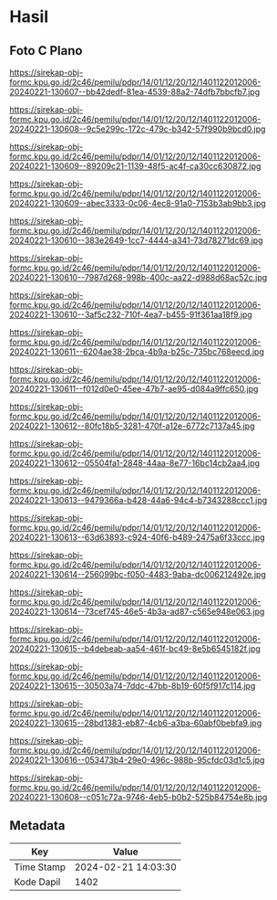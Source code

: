 # Hasil

## Foto C Plano

https://sirekap-obj-formc.kpu.go.id/2c46/pemilu/pdpr/14/01/12/20/12/1401122012006-20240221-130607--bb42dedf-81ea-4539-88a2-74dfb7bbcfb7.jpg

https://sirekap-obj-formc.kpu.go.id/2c46/pemilu/pdpr/14/01/12/20/12/1401122012006-20240221-130608--9c5e299c-172c-479c-b342-57f990b9bcd0.jpg

https://sirekap-obj-formc.kpu.go.id/2c46/pemilu/pdpr/14/01/12/20/12/1401122012006-20240221-130609--89209c21-1139-48f5-ac4f-ca30cc630872.jpg

https://sirekap-obj-formc.kpu.go.id/2c46/pemilu/pdpr/14/01/12/20/12/1401122012006-20240221-130609--abec3333-0c06-4ec8-91a0-7153b3ab9bb3.jpg

https://sirekap-obj-formc.kpu.go.id/2c46/pemilu/pdpr/14/01/12/20/12/1401122012006-20240221-130610--383e2649-1cc7-4444-a341-73d78271dc69.jpg

https://sirekap-obj-formc.kpu.go.id/2c46/pemilu/pdpr/14/01/12/20/12/1401122012006-20240221-130610--7987d268-998b-400c-aa22-d988d68ac52c.jpg

https://sirekap-obj-formc.kpu.go.id/2c46/pemilu/pdpr/14/01/12/20/12/1401122012006-20240221-130610--3af5c232-710f-4ea7-b455-91f361aa18f9.jpg

https://sirekap-obj-formc.kpu.go.id/2c46/pemilu/pdpr/14/01/12/20/12/1401122012006-20240221-130611--6204ae38-2bca-4b9a-b25c-735bc768eecd.jpg

https://sirekap-obj-formc.kpu.go.id/2c46/pemilu/pdpr/14/01/12/20/12/1401122012006-20240221-130611--f012d0e0-45ee-47b7-ae95-d084a9ffc650.jpg

https://sirekap-obj-formc.kpu.go.id/2c46/pemilu/pdpr/14/01/12/20/12/1401122012006-20240221-130612--80fc18b5-3281-470f-a12e-6772c7137a45.jpg

https://sirekap-obj-formc.kpu.go.id/2c46/pemilu/pdpr/14/01/12/20/12/1401122012006-20240221-130612--05504fa1-2848-44aa-8e77-16bc14cb2aa4.jpg

https://sirekap-obj-formc.kpu.go.id/2c46/pemilu/pdpr/14/01/12/20/12/1401122012006-20240221-130613--9479366a-b428-44a6-94c4-b7343288ccc1.jpg

https://sirekap-obj-formc.kpu.go.id/2c46/pemilu/pdpr/14/01/12/20/12/1401122012006-20240221-130613--63d63893-c924-40f6-b489-2475a6f33ccc.jpg

https://sirekap-obj-formc.kpu.go.id/2c46/pemilu/pdpr/14/01/12/20/12/1401122012006-20240221-130614--256099bc-f050-4483-9aba-dc006212492e.jpg

https://sirekap-obj-formc.kpu.go.id/2c46/pemilu/pdpr/14/01/12/20/12/1401122012006-20240221-130614--73cef745-46e5-4b3a-ad87-c565e948e063.jpg

https://sirekap-obj-formc.kpu.go.id/2c46/pemilu/pdpr/14/01/12/20/12/1401122012006-20240221-130615--b4debeab-aa54-461f-bc49-8e5b6545182f.jpg

https://sirekap-obj-formc.kpu.go.id/2c46/pemilu/pdpr/14/01/12/20/12/1401122012006-20240221-130615--30503a74-7ddc-47bb-8b19-60f5f917c114.jpg

https://sirekap-obj-formc.kpu.go.id/2c46/pemilu/pdpr/14/01/12/20/12/1401122012006-20240221-130615--28bd1383-eb87-4cb6-a3ba-60abf0bebfa9.jpg

https://sirekap-obj-formc.kpu.go.id/2c46/pemilu/pdpr/14/01/12/20/12/1401122012006-20240221-130616--053473b4-29e0-496c-988b-95cfdc03d1c5.jpg

https://sirekap-obj-formc.kpu.go.id/2c46/pemilu/pdpr/14/01/12/20/12/1401122012006-20240221-130608--c051c72a-9746-4eb5-b0b2-525b84754e8b.jpg


## Metadata

| Key        | Value               |
| ---------- | ------------------- |
| Time Stamp | 2024-02-21 14:03:30 |
| Kode Dapil | 1402                |



